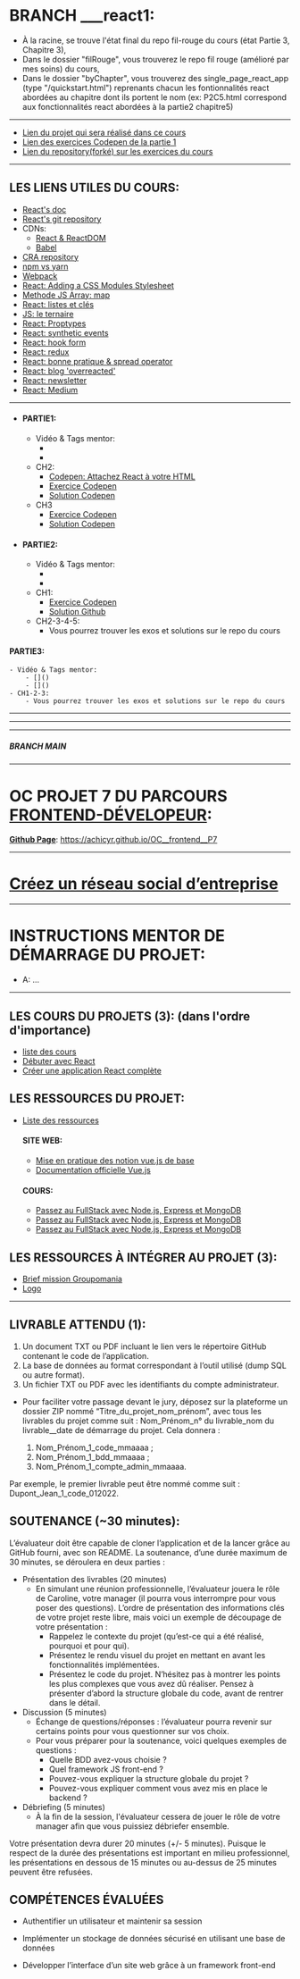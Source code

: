 # BRANCH ___react1:

- À la racine, se trouve l'état final du repo fil-rouge du cours (état Partie 3, Chapitre 3),
- Dans le dossier "filRouge", vous trouverez le repo fil rouge (amélioré par mes soins) du cours,
- Dans le dossier "byChapter", vous trouverez des single_page_react_app (type "/quickstart.html") reprenants chacun les fontionnalités react abordées au chapitre dont ils portent le nom (ex: P2C5.html correspond aux fonctionnalités react abordées à la partie2 chapitre5)

---

- [Lien du projet qui sera réalisé dans ce cours](https://atoulmet.github.io/atoulmet-OC-React-Beginners/)
- [Lien des exercices Codepen de la partie 1](https://codepen.io/collection/DYbKyE)
- [Lien du repository(forké) sur les exercices du cours](https://github.com/OpenClassrooms-Student-Center/7008001-Debutez-avec-React)

---

## LES LIENS UTILES DU COURS:
- [React's doc](https://fr.reactjs.org/docs/getting-started.html)
- [React's git repository](https://github.com/facebook/react)
- CDNs:
    - [React & ReactDOM](https://fr.reactjs.org/docs/cdn-links.html)
    - [Babel](https://babeljs.io/docs/en/babel-standalone)
- [CRA repository](https://github.com/facebook/create-react-app)
- [npm vs yarn](https://blog.zenika.com/2017/03/13/npm-vs-yarn/)
- [Webpack](https://webpack.js.org/)
- [React: Adding a CSS Modules Stylesheet](https://create-react-app.dev/docs/adding-a-css-modules-stylesheet/)
- [Methode JS Array: map](https://developer.mozilla.org/fr/docs/Web/JavaScript/Reference/Global_Objects/Array/map)
- [React: listes et clés](https://fr.reactjs.org/docs/lists-and-keys.html)
- [JS: le ternaire](https://developer.mozilla.org/fr/docs/Web/JavaScript/Reference/Op%C3%A9rateurs/L_op%C3%A9rateur_conditionnel)
- [React: Proptypes](https://fr.reactjs.org/docs/typechecking-with-proptypes.html#gatsby-focus-wrapper)
- [React: synthetic events](https://fr.reactjs.org/docs/events.html)
- [React: hook form](https://react-hook-form.com/)
- [React: redux](https://openclassrooms.com/fr/courses/5511091-organisez-votre-application-avec-la-logique-redux)
- [React: bonne pratique & spread operator](https://blog.eleven-labs.com/fr/vous-utilisez-mal-les-states-react/)
- [React: blog 'overreacted'](https://overreacted.io/)
- [React: newsletter](https://reactdigest.net/)
- [React: Medium](https://medium.com/search?q=react)

---

- #### PARTIE1:
    - Vidéo & Tags mentor:
        - []()
        - []()
    - CH2: 
        - [Codepen: Attachez React à votre HTML](https://codepen.io/nicolaspatschkowski/pen/wvzQevq)
        - [Exercice Codepen](https://codepen.io/nicolaspatschkowski/pen/ExgrqLV)
        - [Solution Codepen](https://codepen.io/nicolaspatschkowski/pen/vYXVqod)
    - CH3
        - [Exercice Codepen](https://codepen.io/nicolaspatschkowski/pen/JjRmgdJ)
        - [Solution Codepen](https://codepen.io/nicolaspatschkowski/pen/MWjPNaa)
    

- #### PARTIE2:
    - Vidéo & Tags mentor:
        - []()
        - []()
    - CH1:
        - [Exercice Codepen](https://codepen.io/atoulmet/pen/YzWMvWP)
        - [Solution Github](https://github.com/OpenClassrooms-Student-Center/7008001-Debutez-avec-React/tree/P2C1-Solution)
    - CH2-3-4-5:
        - Vous pourrez trouver les exos et solutions sur le repo du cours

#### PARTIE3:
    - Vidéo & Tags mentor:
        - []()
        - []()
    - CH1-2-3:
        - Vous pourrez trouver les exos et solutions sur le repo du cours





---
---
---
##### BRANCH MAIN
---

# OC PROJET 7 DU PARCOURS [FRONTEND-DÉVELOPEUR](https://openclassrooms.com/fr/paths/185-developpeur-web#path-tabs): 

**<u>Github Page</u>**: https://achicyr.github.io/OC__frontend__P7

--- 

# [Créez un réseau social d’entreprise](https://openclassrooms.com/fr/projects/creez-un-reseau-social-dentreprise/assignment)

---

# INSTRUCTIONS MENTOR DE DÉMARRAGE DU PROJET:

- A: 
...

---

## LES COURS DU PROJETS (3): (dans l'ordre d'importance)
- [liste des cours](https://openclassrooms.com/fr/projects/creez-un-reseau-social-dentreprise/courses)
- [Débuter avec React](https://openclassrooms.com/fr/courses/7008001-debutez-avec-react)
- [Créer une application React complète](https://openclassrooms.com/fr/courses/7150606-creez-une-application-react-complete)

## LES RESSOURCES DU PROJET:
- [Liste des ressources](https://openclassrooms.com/fr/projects/creez-un-reseau-social-dentreprise/resources)

    #### SITE WEB:
    - [Mise en pratique des notion vue.js de base](https://fr.vuejs.org/v2/guide/index.html "Si vous choisissez Vue.js pour votre front-end")
    - [Documentation officielle Vue.js](https://vuejs.org/guide/introduction.html "Si vous choisissez Vue.js pour votre front-end")

    #### COURS:
    - [Passez au FullStack avec Node.js, Express et MongoDB](https://openclassrooms.com/fr/courses/6390246-passez-au-full-stack-avec-node-js-express-et-mongodb "Si vous choisissez MongoDB pour votre BDD")
    - [Passez au FullStack avec Node.js, Express et MongoDB](https://openclassrooms.com/fr/courses/6971126-implementez-vos-bases-de-donnees-relationnelles-avec-sql "Si vous choisissez SQL pour votre BDD")
    - [Passez au FullStack avec Node.js, Express et MongoDB](https://openclassrooms.com/fr/courses/6390311-creez-une-application-web-avec-vue-js "Si vous choisissez Vue.js pour votre front-end")

## LES RESSOURCES À INTÉGRER AU PROJET (3):
- [Brief mission Groupomania](https://course.oc-static.com/projects/DWJ_FR_P7/Cahier+charges+Groupomania.pdf)
- [Logo](https://course.oc-static.com/projects/DWJ_FR_P7/Groupomania+Logos.zip)

---

## LIVRABLE ATTENDU (1):

1. Un document TXT ou PDF incluant le lien vers le répertoire GitHub contenant le code de l’application.
2. La base de données au format correspondant à l’outil utilisé (dump SQL ou autre format).
3. Un fichier TXT ou PDF avec les identifiants du compte administrateur.

- Pour faciliter votre passage devant le jury, déposez sur la plateforme un dossier ZIP nommé “Titre_du_projet_nom_prénom”, avec tous les livrables du projet comme suit : Nom_Prénom_n° du livrable_nom du livrable__date de démarrage du projet. Cela donnera :  

    1. Nom_Prénom_1_code_mmaaaa ;
    2. Nom_Prénom_1_bdd_mmaaaa ;
    3. Nom_Prénom_1_compte_admin_mmaaaa.

Par exemple, le premier livrable peut être nommé comme suit : Dupont_Jean_1_code_012022.

## SOUTENANCE (~30 minutes):

L’évaluateur doit être capable de cloner l’application et de la lancer grâce au GitHub fourni, avec son README. La soutenance, d’une durée maximum de 30 minutes, se déroulera en deux parties :

- Présentation des livrables (20 minutes)
    - En simulant une réunion professionnelle, l’évaluateur jouera le rôle de Caroline, votre manager (il pourra vous interrompre pour vous poser des questions).
    L’ordre de présentation des informations clés de votre projet reste libre, mais voici un exemple de découpage de votre présentation :
        - Rappelez le contexte du projet (qu’est-ce qui a été réalisé, pourquoi et pour qui).
        - Présentez le rendu visuel du projet en mettant en avant les fonctionnalités implémentées.
        - Présentez le code du projet. N’hésitez pas à montrer les points les plus complexes que vous avez dû réaliser. Pensez à présenter d’abord la structure globale du code, avant de rentrer dans le détail.
- Discussion (5 minutes)
    - Échange de questions/réponses : l’évaluateur pourra revenir sur certains points pour vous questionner sur vos choix.
    - Pour vous préparer pour la soutenance, voici quelques exemples de questions :
        - Quelle BDD avez-vous choisie ?
        - Quel framework JS front-end ? 
        - Pouvez-vous expliquer la structure globale du projet ?
        - Pouvez-vous expliquer comment vous avez mis en place le backend ?
- Débriefing (5 minutes)
    - À la fin de la session, l'évaluateur cessera de jouer le rôle de votre manager afin que vous puissiez débriefer ensemble.

Votre présentation devra durer 20 minutes (+/- 5 minutes). Puisque le respect de la durée des présentations est important en milieu professionnel, les présentations en dessous de 15 minutes ou au-dessus de 25 minutes peuvent être refusées.

 
## COMPÉTENCES ÉVALUÉES

- Authentifier un utilisateur et maintenir sa session

- Implémenter un stockage de données sécurisé en utilisant une base de données

- Développer l’interface d’un site web grâce à un framework front-end
